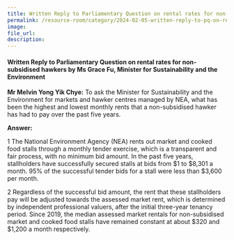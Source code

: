 ```yaml
---
title: Written Reply to Parliamentary Question on rental rates for non-subsidised hawkers by Ms Grace Fu, Minister for Sustainability and the Environment
permalink: /resource-room/category/2024-02-05-written-reply-to-pq-on-rental-rates-for-non-subsidised-hawkers/
image:
file_url:
description:
---
```

 
#### Written Reply to Parliamentary Question on rental rates for non-subsidised hawkers by Ms Grace Fu, Minister for Sustainability and the Environment

**Mr Melvin Yong Yik Chye:** To ask the Minister for Sustainability and the Environment for markets and hawker centres managed by NEA, what has been the highest and lowest monthly rents that a non-subsidised hawker has had to pay over the past five years.

**Answer:**  

1 The National Environment Agency (NEA) rents out market and cooked food stalls through a monthly tender exercise, which is a transparent and fair process, with no minimum bid amount. In the past five years, stallholders have successfully secured stalls at bids from $1 to $8,301 a month. 95% of the successful tender bids for a stall were less than $3,600 per month.

2 Regardless of the successful bid amount, the rent that these stallholders pay will be adjusted towards the assessed market rent, which is determined by independent professional valuers, after the initial three-year tenancy period. Since 2019, the median assessed market rentals for non-subsidised market and cooked food stalls have remained constant at about $320 and $1,200 a month respectively.
